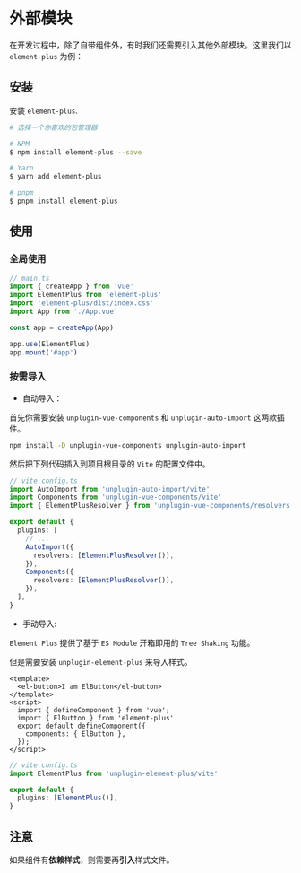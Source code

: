 # 外部模块

在开发过程中，除了自带组件外，有时我们还需要引入其他外部模块。这里我们以`element-plus` 为例：

## 安装

安装 `element-plus`.

```sh
# 选择一个你喜欢的包管理器

# NPM
$ npm install element-plus --save

# Yarn
$ yarn add element-plus

# pnpm
$ pnpm install element-plus
```

## 使用

### 全局使用

```ts
// main.ts
import { createApp } from 'vue'
import ElementPlus from 'element-plus'
import 'element-plus/dist/index.css'
import App from './App.vue'

const app = createApp(App)

app.use(ElementPlus)
app.mount('#app')

```

### 按需导入

- 自动导入：

首先你需要安装 `unplugin-vue-components` 和 `unplugin-auto-import` 这两款插件。

```sh
npm install -D unplugin-vue-components unplugin-auto-import
```

然后把下列代码插入到项目根目录的 `Vite` 的配置文件中。

```ts
// vite.config.ts
import AutoImport from 'unplugin-auto-import/vite'
import Components from 'unplugin-vue-components/vite'
import { ElementPlusResolver } from 'unplugin-vue-components/resolvers'

export default {
  plugins: [
    // ...
    AutoImport({
      resolvers: [ElementPlusResolver()],
    }),
    Components({
      resolvers: [ElementPlusResolver()],
    }),
  ],
}
```

- 手动导入:

`Element Plus` 提供了基于 `ES Module` 开箱即用的 `Tree Shaking` 功能。

但是需要安装 `unplugin-element-plus` 来导入样式。

```vue
<template>
  <el-button>I am ElButton</el-button>
</template>
<script>
  import { defineComponent } from 'vue';
  import { ElButton } from 'element-plus'
  export default defineComponent({
    components: { ElButton },
  });
</script>
```

```ts
// vite.config.ts
import ElementPlus from 'unplugin-element-plus/vite'

export default {
  plugins: [ElementPlus()],
}
```

## 注意

如果组件有**依赖样式**，则需要再**引入**样式文件。